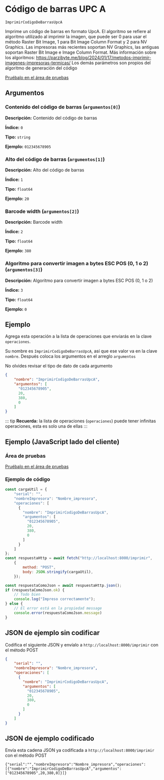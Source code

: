 # Código de barras UPC A

`ImprimirCodigoDeBarrasUpcA`

Imprime un código de barras en formato UpcA. El algoritmo se refiere al algoritmo utilizado al imprimir la imagen, que puede ser 0 para usar el método Raster Bit Image, 1 para Bit Image Column Format y 2 para NV Graphics. Las impresoras más recientes soportan NV Graphics, las antiguas soportan Raster Bit Image e Image Column Format. Más información sobre los algoritmos: https://parzibyte.me/blog/2024/01/17/metodos-imprimir-imagenes-impresoras-termicas/ Los demás parámetros son propios del algoritmo de generación del código




[Pruébalo en el área de pruebas](../area-pruebas.md?operacion=ImprimirCodigoDeBarrasUpcA)

## Argumentos
### Contenido del código de barras (`argumentos[0]`)



**Descripción:** Contenido del código de barras

**Índice:** `0`

**Tipo:** `string`

**Ejemplo:** `012345678905`

### Alto del código de barras (`argumentos[1]`)



**Descripción:** Alto del código de barras

**Índice:** `1`

**Tipo:** `float64`

**Ejemplo:** `20`

### Barcode width (`argumentos[2]`)



**Descripción:** Barcode width

**Índice:** `2`

**Tipo:** `float64`

**Ejemplo:** `380`

### Algoritmo para convertir imagen a bytes ESC POS (0, 1 o 2) (`argumentos[3]`)



**Descripción:** Algoritmo para convertir imagen a bytes ESC POS (0, 1 o 2)

**Índice:** `3`

**Tipo:** `float64`

**Ejemplo:** `0`

## Ejemplo

Agrega esta operación a la lista de operaciones que enviarás en la clave `operaciones`.

Su nombre es `ImprimirCodigoDeBarrasUpcA`, así que ese valor va en la clave `nombre`. Después coloca los argumentos en el arreglo `argumentos`

No olvides revisar el tipo de dato de cada argumento


```json
{
    "nombre": "ImprimirCodigoDeBarrasUpcA",
    "argumentos": [
      "012345678905",
      20,
      380,
      0
    ]
}
```



::: tip
**Recuerda:** la lista de operaciones (`operaciones`) puede tener infinitas operaciones, esta es solo una de ellas
:::

## Ejemplo (JavaScript lado del cliente)

### Área de pruebas
[Pruébalo en el área de pruebas](../area-pruebas.md?operacion=ImprimirCodigoDeBarrasUpcA)
<Playground urlBase="../.." nombreOperacion="ImprimirCodigoDeBarrasUpcA" :ocultarOperacionesDisponibles="true"/>

### Ejemplo de código
```js
const cargaUtil = {
    "serial": "",
    "nombreImpresora": "Nombre_impresora",
    "operaciones": [
      {
        "nombre": "ImprimirCodigoDeBarrasUpcA",
        "argumentos": [
          "012345678905",
          20,
          380,
          0
        ]
      }
    ]
};
const respuestaHttp = await fetch("http://localhost:8000/imprimir",
    {
        method: "POST",
        body: JSON.stringify(cargaUtil),
    });

const respuestaComoJson = await respuestaHttp.json();
if (respuestaComoJson.ok) {
    // Todo bien
    console.log("Impreso correctamente");
} else {
    // El error está en la propiedad message
    console.error(respuestaComoJson.message)
}
```

## JSON de ejemplo sin codificar

Codifica el siguiente JSON y envíalo a `http://localhost:8000/imprimir` con el método POST

```json
{
    "serial": "",
    "nombreImpresora": "Nombre_impresora",
    "operaciones": [
      {
        "nombre": "ImprimirCodigoDeBarrasUpcA",
        "argumentos": [
          "012345678905",
          20,
          380,
          0
        ]
      }
    ]
}
```

## JSON de ejemplo codificado

Envía esta cadena JSON ya codificada a `http://localhost:8000/imprimir` con el método POST

```
{"serial":"","nombreImpresora":"Nombre_impresora","operaciones":[{"nombre":"ImprimirCodigoDeBarrasUpcA","argumentos":["012345678905",20,380,0]}]}
```

